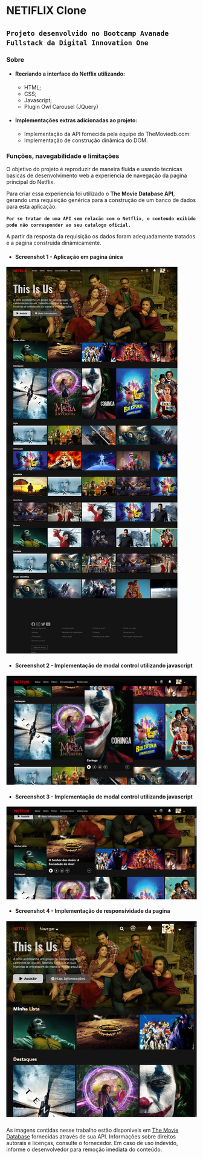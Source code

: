 # NETIFLIX Clone


## `Projeto desenvolvido no Bootcamp Avanade Fullstack da Digital Innovation One`

### Sobre

* #### Recriando a interface do Netflix utilizando:

    - HTML;
    - CSS;
    - Javascript;
    - Plugin Owl Carousel (JQuery)

* ####  Implementações extras adicionadas ao projeto:
    - Implementação da API fornecida pela equipe do TheMoviedb.com:
    - Implementação de construção dinâmica do DOM.


### Funções, navegabilidade e limitações

O objetivo do projeto é reproduzir de maneira fluida e usando tecnicas basicas de desenvolvimento web a experiencia de navegação da pagina principal do Netflix.

Para criar essa experiencia foi utilizado o **The Movie Database API**, gerando uma requisição genérica para a construção de um banco de dados para esta aplicação.

**`Por se tratar de uma API sem relacão com o Netflix, o conteudo exibido pode não corresponder ao seu catalogo oficial.`**

A partir da resposta da requisição os dados foram adequadamente tratados e a pagina construida dinâmicamente.


* #### Screenshot 1 - Aplicação em pagina única

![Screenshot da pagina principal](/docs/Screenshot-1.jpg)

* #### Screenshot  2 - Implementação de modal control utilizando javascript

![Screenshot da pagina com destaque grande](/docs/Screenshot-2.png)

* #### Screenshot  3 -  Implementação de modal control utilizando javascript

![Screenshot da pagina com destaque pequeno](/docs/Screenshot-3.png)

* #### Screenshot 4 -  Implementação de responsividade da pagina

![Screenshot da pagina responsiva](/docs/Screenshot-4.png)


### 

As imagens contidas nesse trabalho estão disponiveis em [The Movie Database](https://developers.themoviedb.org/) fornecidas através de sua API. Informações sobre direitos autorais e licenças, consulte o fornecedor. Em caso de uso indevido, informe o desenvolvedor para remoção imediata do conteúdo.